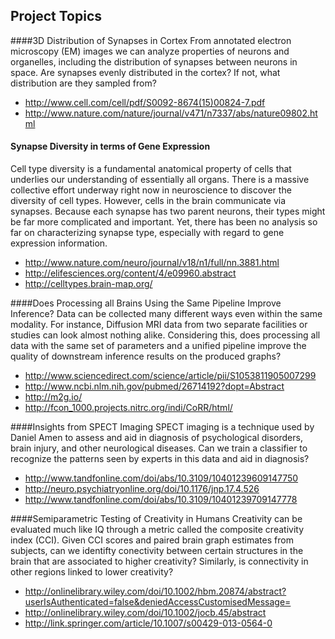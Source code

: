 ## Project Topics

####3D Distribution of Synapses in Cortex
From annotated electron microscopy (EM) images we can analyze properties of neurons and organelles, including the distribution of synapses between neurons in space. Are synapses evenly distributed in the cortex? If not, what distribution are they sampled from?
- http://www.cell.com/cell/pdf/S0092-8674(15)00824-7.pdf
- http://www.nature.com/nature/journal/v471/n7337/abs/nature09802.html

#### Synapse Diversity in terms of Gene Expression

Cell type diversity is a fundamental anatomical property of cells that underlies our understanding of essentially all organs.  There is a massive collective effort underway right now in neuroscience to discover the diversity of cell types.  However, cells in the brain communicate via synapses.  Because each synapse has two parent neurons, their types might be far more complicated and important.  Yet, there has been no analysis so far on characterizing synapse type, especially with regard to gene expression information.
- http://www.nature.com/neuro/journal/v18/n1/full/nn.3881.html
- http://elifesciences.org/content/4/e09960.abstract
- http://celltypes.brain-map.org/

####Does Processing all Brains Using the Same Pipeline Improve Inference?
Data can be collected many different ways even within the same modality. For instance, Diffusion MRI data from two separate facilities or studies can look almost nothing alike. Considering this, does processing all data with the same set of parameters and a unified pipeline improve the quality of downstream inference results on the produced graphs?
- http://www.sciencedirect.com/science/article/pii/S1053811905007299
- http://www.ncbi.nlm.nih.gov/pubmed/26714192?dopt=Abstract
- http://m2g.io/
- http://fcon_1000.projects.nitrc.org/indi/CoRR/html/

####Insights from SPECT Imaging
SPECT imaging is a technique used by Daniel Amen to assess and aid in diagnosis of psychological disorders, brain injury, and other neurological diseases. Can we train a classifier to recognize the patterns seen by experts in this data and aid in diagnosis?
- http://www.tandfonline.com/doi/abs/10.3109/10401239609147750
- http://neuro.psychiatryonline.org/doi/10.1176/jnp.17.4.526
- http://www.tandfonline.com/doi/abs/10.3109/10401239709147778

####Semiparametric Testing of Creativity in Humans
Creativity can be evaluated much like IQ through a metric called the composite creativity index (CCI). Given CCI scores and paired brain graph estimates from subjects, can we identifty conectivity between certain structures in the brain that are associated to higher creativity? Similarly, is connectivity in other regions linked to lower creativity?
 - http://onlinelibrary.wiley.com/doi/10.1002/hbm.20874/abstract?userIsAuthenticated=false&deniedAccessCustomisedMessage=
 - http://onlinelibrary.wiley.com/doi/10.1002/jocb.45/abstract
 - http://link.springer.com/article/10.1007/s00429-013-0564-0
